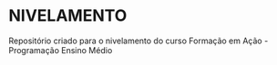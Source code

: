 # NIVELAMENTO
Repositório criado para o nivelamento do curso Formação em Ação - Programação Ensino Médio
